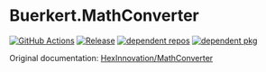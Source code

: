 Buerkert.MathConverter
=============

[![GitHub Actions](https://github.com/Buerkert/MathConverter/workflows/build-wpf/badge.svg)](https://github.com/Buerkert/MathConverter/actions)
[![Release](https://badgen.net/github/release/Buerkert/MathConverter)](https://github.com/Buerkert/MathConverter/releases/latest)
[![dependent repos](https://badgen.net/github/dependents-repo/Buerkert/MathConverter)](https://github.com/orgs/Buerkert/packages?repo_name=MathConverter)
[![dependent pkg](https://badgen.net/github/dependents-pkg/Buerkert/MathConverter)](https://github.com/orgs/Buerkert/packages?repo_name=MathConverter)

Original documentation: [HexInnovation/MathConverter](https://github.com/hexinnovation//blob/master/README.md)